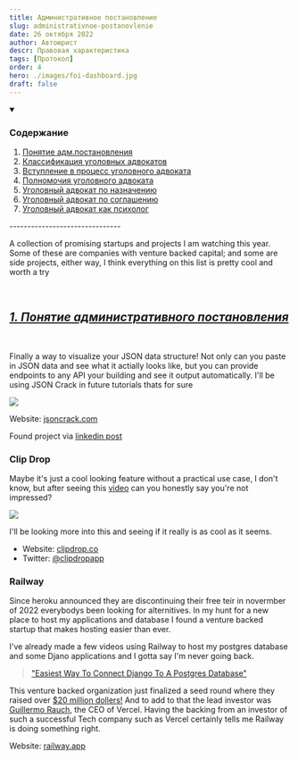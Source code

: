 ```yaml
---
title: Административное постановление
slug: administrativnoe-postanovlenie
date: 26 октября 2022
author: Автоюрист
descr: Правовая характеристика
tags: [Протокол]
order: 4
hero: ./images/foi-dashboard.jpg
draft: false
---
```


<details open>
<summary><h3>Содержание</h3></summary>
<ol>
  <li>
    <a href="#1">Понятие адм.постановления</a>  
  </li>
  <li>
    <a href="#2">Классификация уголовных адвокатов</a>  
  </li>
  <li>
    <a href="#3">Вступление в процесс уголовного адвоката</a> 
  </li>
  <li>
  <a href="#4">Полномочия уголовного адвоката</a>  
  </li>
  <li>
  <a href="#5">Уголовный адвокат по назначению</a>  
  </li>
  <li>
  <a href="#6">Уголовный адвокат по соглашению</a>  
  </li>
  <li>
  <a href="#7">Уголовный адвокат как психолог</a> 
  </li>
</ol>
</details>
-------------------------------
<br>
<p>A collection of promising startups and projects I am watching this year. Some of these are companies with venture backed capital; and some are side projects, either way, I think everything on this list is pretty cool and worth a try</p>
<br>

## 1. Понятие административного постановления
<br>
<p>Finally a way to visualize your JSON data structure! Not only can you paste in JSON data and see what it actially looks like, but you can provide endpoints to any API your building and see it output automatically. I'll be using JSON Crack in future tutorials thats for sure</p>

<img class="py-8" src="./images/jsoncrack.png"/>

Website: <a href="https://jsoncrack.com/" target="_blank">jsoncrack.com</a>

Found project via <a href="https://www.linkedin.com/posts/vikasyadav94_vscode-programming-softwaredevelopment-activity-6980755542222761984-KZO3?utm_source=share&utm_medium=member_desktop" target="_blank">linkedin post</a>


### Clip Drop

Maybe it's just a cool looking feature without a practical use case, I don't know, but after seeing this <a href="https://www.linkedin.com/feed/update/urn:li:activity:6979199986219544576?updateEntityUrn=urn%3Ali%3Afs_feedUpdate%3A%28V2%2Curn%3Ali%3Aactivity%3A6979199986219544576%29" target_="blank">video</a> can you honestly say you're not impressed?


<img class='py-8' src="./images/clipdrop.gif" />


I'll be looking more into this and seeing if it really is as cool as it seems.

- Website: <a href="https://clipdrop.co" target="_blank">clipdrop.co</a>
- Twitter: <a href="https://twitter.com/clipdropapp" target="_blank">@clipdropapp</a>

### Railway

Since heroku announced they are discontinuing their free teir in novermber of 2022 everybodys been looking for alternitives. In my hunt for a new place to host my applications and database I found a venture backed startup that makes hosting easier than ever. 

I've already made a few videos using Railway to host my postgres database and some Djano applications and I gotta say I'm never going back.

> <a href="https://youtu.be/HEV1PWycOuQ" target="_blank">"Easiest Way To Connect Django To A Postgres Database"</a>

This venture backed organization just finalized a seed round where they raised over <a href="https://techcrunch.com/2022/05/31/railway-snags-20m-to-streamline-the-process-of-deploying-apps-and-services/" target="_blank">$20 million dollers!</a> And to add to that the lead investor was <a href="https://twitter.com/rauchg" target="_blank">Guillermo Rauch</a>, the CEO of Vercel. Having the backing from an investor of such a successful Tech company such as Vercel certainly tells me Railway is doing something right.

Website: <a href="https://railway.app/">railway.app</a>

<style>
  h2 {
    text-decoration: underline;
    font-style: italic;
  }
</style>
  
